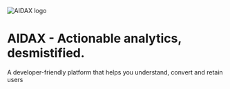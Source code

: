 ![AIDAX logo](https://raw.githubusercontent.com/astfarias/aidax/master/files/logo/logo2-less.png)  
# AIDAX - Actionable analytics, desmistified.
A developer-friendly platform that helps you understand, convert and retain users  
